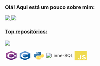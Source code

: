 ### Olá! Aqui está um pouco sobre mim:

<div>
  <a href="https://github.com/Kenjibercysec">
  <img height="160em" src="https://github-readme-stats.vercel.app/api?username=Kenjibercysec&show_icons=&theme=omni&include_all_commits=true&count_private=true"/>
  <img height="160em" src="https://github-readme-stats.vercel.app/api/top-langs/?username=Kenjibercysec&layout=compact&langs_count=7&theme=omni"/>
</div>

### Top repositórios:

<a href="https://github.com/Kenjibercysec/Hacakthon_SantoDigital.2023">
  <img align="center" src="https://github-readme-stats.vercel.app/api/pin/?username=Kenjibercysec&repo=Hacakthon_SantoDigital.2023&theme=omni" />
</a>

<div style="display: inline_block"><br>
  <img align="center" alt="Linne-Csharp" height="30" width="40" src="https://raw.githubusercontent.com/devicons/devicon/master/icons/csharp/csharp-original.svg">
  <img align="center" alt="Linne-C" height="30" width="40" src="https://raw.githubusercontent.com/devicons/devicon/master/icons/c/c-original.svg">
  <img align="center" alt="Linne-Python" height="30" width="40" src="https://raw.githubusercontent.com/devicons/devicon/master/icons/python/python-original.svg">
  <img align="center" alt="Linne-SQL" height="30" width="40" src="https://raw.githubusercontent.com/jmnote/z-icons/master/svg/git.svg">
  <img align="center" alt="Linne-Js" height="30" width="40" src="https://raw.githubusercontent.com/devicons/devicon/master/icons/javascript/javascript-plain.svg">
</div>
